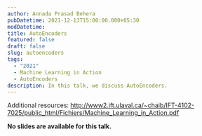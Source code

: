 ```yaml
---
author: Annada Prasad Behera
pubDatetime: 2021-12-13T15:00:00.000+05:30
modDatetime:
title: AutoEncoders
featured: false
draft: false
slug: autoencoders
tags:
  - "2021"
  - Machine Learning in Action
  - AutoEncoders
description: In this talk, we discuss AutoEncoders.
---
```


Additional resources:
http://www2.ift.ulaval.ca/~chaib/IFT-4102-7025/public_html/Fichiers/Machine_Learning_in_Action.pdf

**No slides are available for this talk.**
